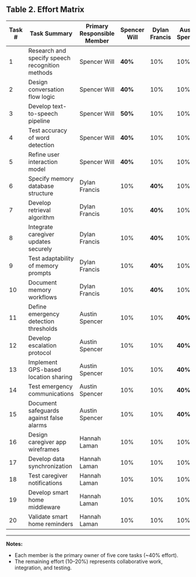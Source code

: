 ## Table 2. Effort Matrix

| **Task #** | **Task Summary** | **Primary Responsible Member** | **Spencer Will** | **Dylan Francis** | **Austin Spencer** | **Hannah Laman** |
|-------------|------------------|--------------------------------|------------------|------------------|------------------|------------------|
| 1 | Research and specify speech recognition methods | Spencer Will | **40%** | 10% | 10% | 10% |
| 2 | Design conversation flow logic | Spencer Will | **40%** | 10% | 10% | 10% |
| 3 | Develop text-to-speech pipeline | Spencer Will | **50%** | 10% | 10% | 10% |
| 4 | Test accuracy of word detection | Spencer Will | **40%** | 10% | 10% | 10% |
| 5 | Refine user interaction model | Spencer Will | **40%** | 10% | 10% | 10% |
| 6 | Specify memory database structure | Dylan Francis | 10% | **40%** | 10% | 10% |
| 7 | Develop retrieval algorithm | Dylan Francis | 10% | **40%** | 10% | 10% |
| 8 | Integrate caregiver updates securely | Dylan Francis | 10% | **40%** | 10% | 10% |
| 9 | Test adaptability of memory prompts | Dylan Francis | 10% | **40%** | 10% | 10% |
| 10 | Document memory workflows | Dylan Francis | 10% | **40%** | 10% | 10% |
| 11 | Define emergency detection thresholds | Austin Spencer | 10% | 10% | **40%** | 10% |
| 12 | Develop escalation protocol | Austin Spencer | 10% | 10% | **40%** | 10% |
| 13 | Implement GPS-based location sharing | Austin Spencer | 10% | 10% | **40%** | 10% |
| 14 | Test emergency communications | Austin Spencer | 10% | 10% | **40%** | 10% |
| 15 | Document safeguards against false alarms | Austin Spencer | 10% | 10% | **40%** | 10% |
| 16 | Design caregiver app wireframes | Hannah Laman | 10% | 10% | 10% | **40%** |
| 17 | Develop data synchronization | Hannah Laman | 10% | 10% | 10% | **40%** |
| 18 | Test caregiver notifications | Hannah Laman | 10% | 10% | 10% | **40%** |
| 19 | Develop smart home middleware | Hannah Laman | 10% | 10% | 10% | **40%** |
| 20 | Validate smart home reminders | Hannah Laman | 10% | 10% | 10% | **40%** |

---

**Notes:**  
- Each member is the primary owner of five core tasks (~40% effort).  
- The remaining effort (10–20%) represents collaborative work, integration, and testing.  

